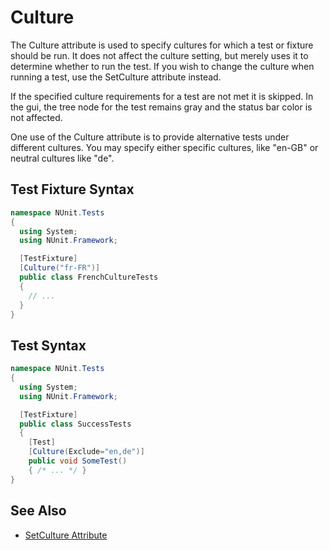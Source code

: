 # Culture

The Culture attribute is used to specify cultures for which a test or fixture should be run. It does not affect the
culture setting, but merely uses it to determine whether to run the test. If you wish to change the culture when running
a test, use the SetCulture attribute instead.

If the specified culture requirements for a test are not met it is skipped. In the gui, the tree node for the test
remains gray and the status bar color is not affected.

One use of the Culture attribute is to provide alternative tests under different cultures. You may specify either
specific cultures, like "en-GB" or neutral cultures like "de".

## Test Fixture Syntax

```csharp
namespace NUnit.Tests
{
  using System;
  using NUnit.Framework;

  [TestFixture]
  [Culture("fr-FR")]
  public class FrenchCultureTests
  {
    // ...
  }
}
```

## Test Syntax

```csharp
namespace NUnit.Tests
{
  using System;
  using NUnit.Framework;

  [TestFixture]
  public class SuccessTests
  {
    [Test]
    [Culture(Exclude="en,de")]
    public void SomeTest()
    { /* ... */ }
}
```

## See Also

* [SetCulture Attribute](setculture.md)
